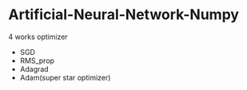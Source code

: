 # Artificial-Neural-Network-Numpy
4 works optimizer
- SGD
- RMS_prop
- Adagrad
- Adam(super star optimizer)
